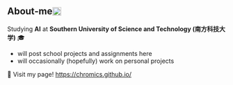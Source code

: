 ## <div style="display: flex; flex-direction: row; align-items: center;"> About-me <img class="animated-gif" style="vertical-align: middle" src="https://media.giphy.com/media/8lQyyys3SGBoUUxrUp/giphy.gif" width="20" > </div>

Studying **AI** at **Southern University of Science and Technology (南方科技大学)** :mortar_board:
* will post school projects and assignments here
* will occasionally (hopefully) work on personal projects

:bookmark_tabs: Visit my page!
https://chromics.github.io/

